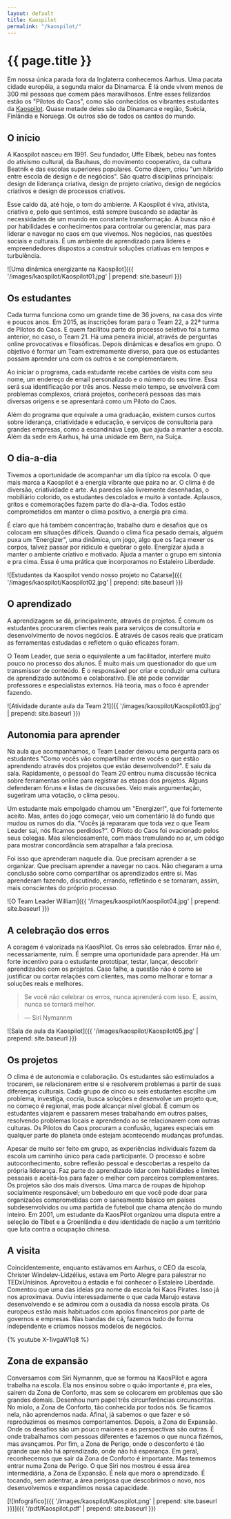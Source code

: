 ```yaml
---
layout: default
title: Kaospilot
permalink: "/kaospilot/"
---
```


# {{ page.title }}

Em nossa única parada fora da Inglaterra conhecemos Aarhus. Uma pacata cidade européia, a segunda maior da Dinamarca. É lá onde vivem menos de 300 mil pessoas que comem pães maravilhosos. Entre esses felizardos estão os "Pilotos do Caos", como são conhecidos os vibrantes estudantes da [Kaospilot](http://www.kaospilot.dk). Quase metade deles são da Dinamarca e região, Suécia, Finlândia e Noruega. Os outros são de todos os cantos do mundo.

## O início

A Kaospilot nasceu em 1991. Seu fundador, Uffe Elbæk, bebeu nas fontes do ativismo cultural, da Bauhaus, do movimento cooperativo, da cultura Beatnik e das escolas superiores populares. Como dizem, criou "um híbrido entre escola de design e de negócios". São quatro disciplinas principais: design de liderança criativa, design de projeto criativo, design de negócios criativos e design de processos criativos.

Esse caldo dá, até hoje, o tom do ambiente. A Kaospilot é viva, ativista, criativa e, pelo que sentimos, está sempre buscando se adaptar às necessidades de um mundo em constante transformação. A busca não é por habilidades e conhecimentos para controlar ou gerenciar, mas para liderar e navegar no caos em que vivemos. Nos negócios, nas questões sociais e culturais. É um ambiente de aprendizado para líderes e empreendedores dispostos a construir soluções criativas em tempos e turbulência.

![Uma dinâmica energizante na Kaospilot]({{ '/images/kaospilot/Kaospilot01.jpg' | prepend: site.baseurl }})

## Os estudantes

Cada turma funciona como um grande time de 36 jovens, na casa dos vinte e poucos anos. Em 2015, as inscrições foram para o Team 22, a 22ª turma de Pilotos do Caos. E quem facilitou parte do processo seletivo foi a turma anterior, no caso, o Team 21. Há uma peneira inicial, através de perguntas online provocativas e filosóficas. Depois dinâmicas e desafios em grupo. O objetivo é formar um Team extremamente diverso, para que os estudantes possam aprender uns com os outros e se complementarem.

Ao iniciar o programa, cada estudante recebe cartões de visita com seu nome, um endereço de email personalizado e o número do seu time. Essa será sua identificação por três anos. Nesse meio tempo, se envolverá com problemas complexos, criará projetos, conhecerá pessoas das mais diversas origens e se apresentará como um Piloto do Caos.

Além do programa que equivale a uma graduação, existem cursos curtos sobre liderança, criatividade e educação, e serviços de consultoria para grandes empresas, como a escandináva Lego, que ajuda a manter a escola. Além da sede em Aarhus, há uma unidade em Bern, na Suíça.

## O dia-a-dia

Tivemos a oportunidade de acompanhar um dia típico na escola. O que mais marca a Kaospilot é a energia vibrante que paira no ar. O clima é de diversão, criatividade e arte. As paredes são livremente desenhadas, o mobiliário colorido, os estudantes descolados e muito à vontade. Aplausos, gritos e comemorações fazem parte do dia-a-dia. Todos estão comprometidos em manter o clima positivo, a energia pra cima.

É claro que há também concentração, trabalho duro e desafios que os colocam em situações difíceis. Quando o clima fica pesado demais, alguém puxa um "Energizer", uma dinâmica, um jogo, algo que os faça mexer os corpos, talvez passar por ridículo e quebrar o gelo. Energizar ajuda a manter o ambiente criativo e motivado. Ajuda a manter o grupo em sintonia e pra cima. Essa é uma prática que incorporamos no Estaleiro Liberdade.

![Estudantes da Kaospilot vendo nosso projeto no Catarse]({{ '/images/kaospilot/Kaospilot02.jpg' | prepend: site.baseurl }})

## O aprendizado

A aprendizagem se dá, principalmente, através de projetos. É comum os estudantes procurarem clientes reais para serviços de consultoria e desenvolvimento de novos negócios. É através de casos reais que praticam as ferramentas estudadas e refletem o quão eficazes foram.

O Team Leader, que seria o equivalente a um facilitador, interfere muito pouco no processo dos alunos. É muito mais um questionador do que um transmissor de conteúdo. É o responsável por criar e conduzir uma cultura de aprendizado autônomo e colaborativo. Ele até pode convidar professores e especialistas externos. Há teoria, mas o foco é aprender fazendo.

![Atividade durante aula da Team 21]({{ '/images/kaospilot/Kaospilot03.jpg' | prepend: site.baseurl }})

## Autonomia para aprender

Na aula que acompanhamos, o Team Leader deixou uma pergunta para os estudantes "Como vocês vão compartilhar entre vocês o que estão aprendendo através dos projetos que estão desenvolvendo?". E saiu da sala. Rapidamente, o pessoal do Team 20 entrou numa discussão técnica sobre ferramentas online para registrar as etapas dos projetos. Alguns defenderam fóruns e listas de discussões. Veio mais argumentação, sugeriram uma votação, o clima pesou.

Um estudante mais empolgado chamou um "Energizer!", que foi fortemente aceito. Mas, antes do jogo começar, veio um comentário lá do fundo que mudou os rumos do dia. "Vocês já repararam que toda vez o que Team Leader sai, nós ficamos perdidos?". O Piloto do Caos foi ovacionado pelos seus colegas. Mas silenciosamente, com mãos tremulando no ar, um código para mostrar concordância sem atrapalhar a fala preciosa.

Foi isso que aprenderam naquele dia. Que precisam aprender a se organizar. Que precisam aprender a navegar no caos. Não chegaram a uma conclusão sobre como compartilhar os aprendizados entre si. Mas aprenderam fazendo, discutindo, errando, refletindo e se tornaram, assim, mais conscientes do próprio processo.

![O Team Leader William]({{ '/images/kaospilot/Kaospilot04.jpg' | prepend: site.baseurl }})

## A celebração dos erros

A coragem é valorizada na KaosPilot. Os erros são celebrados. Errar não é, necessariamente, ruim. É sempre uma oportunidade para aprender. Há um forte incentivo para o estudante prototipar, testar, lançar, descobrir aprendizados com os projetos. Caso falhe, a questão não é como se justificar ou cortar relações com clientes, mas como melhorar e tornar a soluções reais e melhores.

> Se você não celebrar os erros, nunca aprenderá com isso. E, assim, nunca se tornará melhor.

> — Siri Nymannm

![Sala de aula da Kaospilot]({{ '/images/kaospilot/Kaospilot05.jpg' | prepend: site.baseurl }})

## Os projetos

O clima é de autonomia e colaboração. Os estudantes são estimulados a trocarem, se relacionarem entre si e resolverem problemas a partir de suas diferenças culturais. Cada grupo de cinco ou seis estudantes escolhe um problema, investiga, cocria, busca soluções e desenvolve um projeto que, no começo é regional, mas pode alcançar nível global. É comum os estudantes viajarem e passarem meses trabalhando em outros países, resolvendo problemas locais e aprendendo ao se relacionarem com outras culturas. Os Pilotos do Caos procuram a confusão, lugares especiais em qualquer parte do planeta onde estejam acontecendo mudanças profundas.

Apesar de muito ser feito em grupo, as experiências individuais fazem da escola um caminho único para cada participante. O processo é sobre autoconhecimento, sobre reflexão pessoal e descobertas a respeito da própria liderança. Faz parte do aprendizado lidar com habilidades e limites pessoais e aceitá-los para fazer o melhor com parceiros complementares. Os projetos são dos mais diversos. Uma marca de roupas de hipohop socialmente responsável; um bebedouro em que você pode doar para organizaões comprometidas com o saneamento básico em países subdesenvolvidos ou uma partida de futebol que chama atenção do mundo inteiro. Em 2001, um estudante da KaosPilot organizou uma disputa entre a seleção do Tibet e a Groenlândia e deu identidade de nação a um território que luta contra a ocupação chinesa.


## A visita

Coincidentemente, enquanto estávamos em Aarhus, o CEO da escola, Christer Windeløv-Lidzélius, estava em Porto Alegre para palestrar no TEDxUnisinos. Aproveitou a estadia e foi conhecer o Estaleiro Liberdade. Comentou que uma das ideias pra nome da escola foi Kaos Pirates. Isso já nos aproximava. Ouviu interessadamente o que cada Marujo estava desenvolvendo e se admirou com a ousadia da nossa escola pirata. Os europeus estão mais habituados com apoios financeiros por parte de governos e empresas. Nas bandas de cá, fazemos tudo de forma independente e criamos nossos modelos de negócios.

{% youtube X-1ivgaW1q8 %}

## Zona de expansão

Conversamos com Siri Nymannm, que se formou na KaosPilot e agora trabalha na escola. Ela nos ensinou sobre o quão importante é, pra eles, saírem da Zona de Conforto, mas sem se colocarem em problemas que são grandes demais. Desenhou num papel três circunferências circunscritas. No miolo, a Zona de Conforto, tão conhecida por todos nós. Se ficamos nela, não aprendemos nada. Afinal, já sabemos o que fazer e só reproduzimos os mesmos comportamentos. Depois, a Zona de Expansão. Onde os desafios são um pouco maiores e as perspectivas são outras. É onde trabalhamos com pessoas diferentes e fazemos o que nunca fizémos, mas avançamos. Por fim, a Zona de Perigo, onde o desconforto é tão grande que não há aprendizado, onde não há esperança. Em geral, reconhecemos que sair da Zona de Conforto é importante. Mas tememos entrar numa Zona de Perigo. O que Siri nos mostrou é essa área intermediária, a Zona de Expansão. É nela que mora o aprendizado. É tocando, sem adentrar, a área perigosa que descobrimos o novo, nos desenvolvemos e expandimos nossa capacidade.

[![Infográfico]({{ '/images/kaospilot/Kaospilot.png' | prepend: site.baseurl }})]({{ '/pdf/Kaospilot.pdf' | prepend: site.baseurl }})
